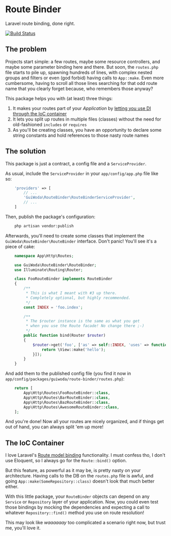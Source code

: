 # Route Binder
Laravel route binding, done right.

[![Build Status](https://travis-ci.org/guiwoda/route-binder.svg)](https://travis-ci.org/guiwoda/route-binder)

## The problem
Projects start simple: a few routes, maybe some resource controllers, and maybe some parameter binding here and there.
But soon, the `routes.php` file starts to pile up, spawning hundreds of lines, with complex nested groups and filters
or even (god forbid) having calls to `App::make`. Even more cumbersome, having to scroll all those lines searching for
that odd route name that you clearly forget because, who remembers those anyway?

This package helps you with (at least) three things:

1. It makes your routes part of your *Application* by [letting you use DI through the IoC container](#ioc)
2. It lets you split up routes in multiple files (classes) without the need for old-fashioned `includes` or `requires`
3. As you'll be creating classes, you have an opportunity to declare some string constants and hold references to those nasty route names

## The solution
This package is just a contract, a config file and a `ServiceProvider`.

As usual, include the `ServiceProvider` in your `app/config/app.php` file like so:

```php
    'providers' => [
        // ...
        'GuiWoda\RouteBinder\RouteBinderServiceProvider',
        // ...
    ]
```

Then, publish the package's configuration:

```bash
    php artisan vendor:publish
```

Afterwards, you'll need to create some classes that implement the `GuiWoda\RouteBinder\RouteBinder` interface.
Don't panic! You'll see it's a piece of cake:

```php
    namespace App\Http\Routes;

    use GuiWoda\RouteBinder\RouteBinder;
    use Illuminate\Routing\Router;

    class FooRouteBinder implements RouteBinder
    {
        /**
         * This is what I meant with #3 up there.
         * Completely optional, but highly recommended.
         */
        const INDEX = 'foo.index';

        /**
         * The $router instance is the same as what you get
         * when you use the Route facade! No change there ;-)
         */
        public function bind(Router $router)
        {
            $router->get('foo', ['as' => self::INDEX, 'uses' => function(){
                return \View::make('hello');
            }]);
        }
    }
```

And add them to the published config file (you find it now in `app/config/packages/guiwoda/route-binder/routes.php`):

```php
    return [
        App\Http\Routes\FooRouteBinder::class,
        App\Http\Routes\BarRouteBinder::class,
        App\Http\Routes\BazRouteBinder::class,
        App\Http\Routes\AwesomeRouteBinder::class,
    ];
```

And you're done! Now all your routes are nicely organized, and if things get out of hand, you can always split 'em up more!

## <a name="ioc"></a> The IoC Container
I love Laravel's [Route model binding](http://laravel.com/docs/4.2/routing#route-model-binding) functionality. I must
confess tho, I don't use Eloquent, so I always go for the `Route::bind()` option.

But this feature, as powerful as it may be, is pretty nasty on your architecture. Having calls to the DB on the `routes.php` file
is awful, and going `App::make(SomeRepository::class)` doesn't look that much better either.

With this little package, your `RouteBinder` objects can depend on any `Service` or `Repository` layer of your application.
Now, you could even test those bindings by mocking the dependencies and expecting a call to whatever `Repository::find()` method
you use on route resolution!

This may look like _waaaaaay_ too complicated a scenario right now, but trust me, you'll love it.
